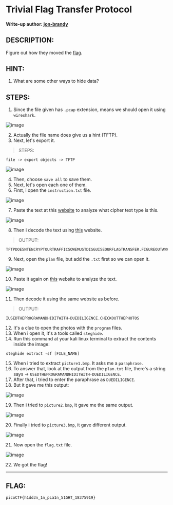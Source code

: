 # Trivial Flag Transfer Protocol
#### Write-up author: [jon-brandy](https://github.com/jon-brandy)
## DESCRIPTION:
Figure out how they moved the [flag]().
## HINT:
1. What are some other ways to hide data?
## STEPS:
1. Since the file given has `.pcap` extension, means we should open it using `wireshark`.

![image](https://user-images.githubusercontent.com/70703371/179132445-9aa22276-0a9a-455b-893a-ec69387615bc.png)

2. Actually the file name does give us a hint (TFTP).
3. Next, let's export it.

> STEPS:

```
file -> export objects -> TFTP
```

![image](https://user-images.githubusercontent.com/70703371/179132721-385ed745-c8bd-4c98-b353-22f088f8fa22.png)

4. Then, choose  `save all` to save them.
5. Next, let's open each one of them.
6. First, i open the `instruction.txt` file.

![image](https://user-images.githubusercontent.com/70703371/179133456-ddcbe1b9-23a1-4498-8b39-a75ee78aca58.png)

7. Paste the text at this [website](https://www.boxentriq.com/code-breaking/cipher-identifier) to analyze what cipher text type is this.

![image](https://user-images.githubusercontent.com/70703371/179133531-135c773c-50cc-4995-8cd7-5ac825ade017.png)

8. Then i decode the text using [this](https://www.dcode.fr/caesar-cipher) website.

> OUTPUT:

```
TFTPDOESNTENCRYPTOURTRAFFICSOWEMUSTDISGUISEOURFLAGTRANSFER.FIGUREOUTAWAYTOHIDETHEFLAGANDIWILLCHECKBACKFORTHEPLAN
```

9. Next, open the `plan` file, but add the `.txt` first so we can open it.

![image](https://user-images.githubusercontent.com/70703371/179133908-aba7d0b0-1b38-445c-bd17-8a547e452c03.png)

10. Paste it again on [this](https://www.boxentriq.com/code-breaking/cipher-identifier) website to analyze the text.

![image](https://user-images.githubusercontent.com/70703371/179134078-2b5c7583-3052-4fe8-b29f-f71952afe799.png)

11. Then decode it using the same website as before.

> OUTPUT:

```
IUSEDTHEPROGRAMANDHIDITWITH-DUEDILIGENCE.CHECKOUTTHEPHOTOS 
```

12. It's a clue to open the photos with the `program` files.
13. When i open it, it's a tools called `steghide`.
14. Run this command at your kali linux terminal to extract the contents inside the image:

```
steghide extract -sf [FILE_NAME]
```

15. When i tried to extract `picture1.bmp`. It asks me a `paraphrase`.
16. To answer that, look at the output from the `plan.txt` file, there's a string says -> `USEDTHEPROGRAMANDHIDITWITH-DUEDILIGENCE`.
17. After that, i tried to enter the paraphrase as `DUEDILIGENCE`.
18. But it gave me this output:

![image](https://user-images.githubusercontent.com/70703371/179136405-5269b9ef-58c7-4406-a564-5aa5323d6f48.png)

19. Then i tried to `picture2.bmp`, it gave me the same output.

![image](https://user-images.githubusercontent.com/70703371/179136462-50295a28-e15c-499d-9a0d-aa6a0f87fabd.png)

20. Finally i tried to `picture3.bmp`, it gave different output.

![image](https://user-images.githubusercontent.com/70703371/179136371-3168426b-1e34-4446-b642-ec2c3f4d2215.png)

21. Now open the `flag.txt` file.

![image](https://user-images.githubusercontent.com/70703371/179136555-9a0692ff-31c3-46f4-863d-643edff3b8b4.png)

22. We got the flag!


---
## FLAG:

```
picoCTF{h1dd3n_1n_pLa1n_51GHT_18375919}
```

